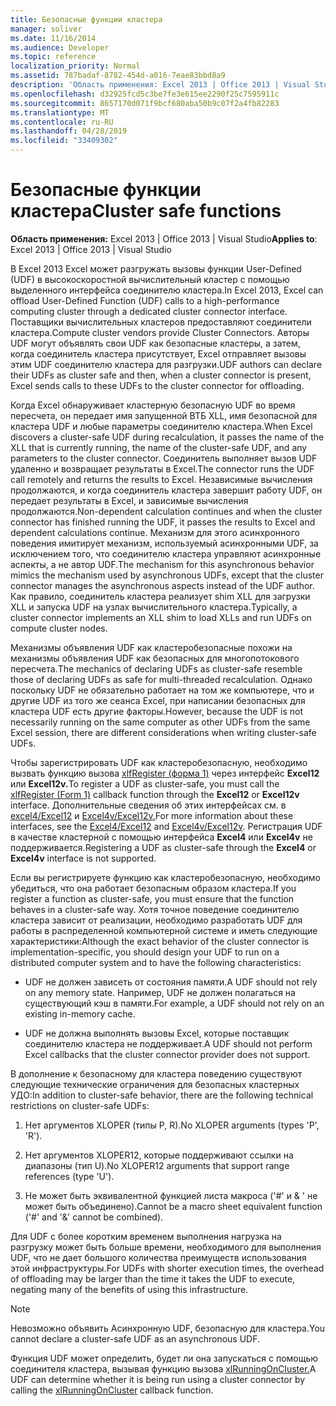 ```yaml
---
title: Безопасные функции кластера
manager: soliver
ms.date: 11/16/2014
ms.audience: Developer
ms.topic: reference
localization_priority: Normal
ms.assetid: 787badaf-8782-454d-a016-7eae83bbd8a9
description: 'Область применения: Excel 2013 | Office 2013 | Visual Studio'
ms.openlocfilehash: d32925fcd5c3be7fe3e615ee2290f25c7595911c
ms.sourcegitcommit: 8657170d071f9bcf680aba50b9c07f2a4fb82283
ms.translationtype: MT
ms.contentlocale: ru-RU
ms.lasthandoff: 04/28/2019
ms.locfileid: "33409302"
---
```

# <a name="cluster-safe-functions"></a><span data-ttu-id="43192-103">Безопасные функции кластера</span><span class="sxs-lookup"><span data-stu-id="43192-103">Cluster safe functions</span></span>

<span data-ttu-id="43192-104">**Область применения:** Excel 2013 | Office 2013 | Visual Studio</span><span class="sxs-lookup"><span data-stu-id="43192-104">**Applies to**: Excel 2013 | Office 2013 | Visual Studio</span></span> 
  
<span data-ttu-id="43192-105">В Excel 2013 Excel может разгружать вызовы функции User-Defined (UDF) в высокоскоростной вычислительный кластер с помощью выделенного интерфейса соединителю кластера.</span><span class="sxs-lookup"><span data-stu-id="43192-105">In Excel 2013, Excel can offload User-Defined Function (UDF) calls to a high-performance computing cluster through a dedicated cluster connector interface.</span></span> <span data-ttu-id="43192-106">Поставщики вычислительных кластеров предоставляют соединители кластера.</span><span class="sxs-lookup"><span data-stu-id="43192-106">Compute cluster vendors provide Cluster Connectors.</span></span> <span data-ttu-id="43192-107">Авторы UDF могут объявлять свои UDF как безопасные кластеры, а затем, когда соединитель кластера присутствует, Excel отправляет вызовы этим UDF соединителю кластера для разгрузки.</span><span class="sxs-lookup"><span data-stu-id="43192-107">UDF authors can declare their UDFs as cluster safe and then, when a cluster connector is present, Excel sends calls to these UDFs to the cluster connector for offloading.</span></span>
  
<span data-ttu-id="43192-108">Когда Excel обнаруживает кластерную безопасную UDF во время пересчета, он передает имя запущенной ВТБ XLL, имя безопасной для кластера UDF и любые параметры соединителю кластера.</span><span class="sxs-lookup"><span data-stu-id="43192-108">When Excel discovers a cluster-safe UDF during recalculation, it passes the name of the XLL that is currently running, the name of the cluster-safe UDF, and any parameters to the cluster connector.</span></span> <span data-ttu-id="43192-109">Соединитель выполняет вызов UDF удаленно и возвращает результаты в Excel.</span><span class="sxs-lookup"><span data-stu-id="43192-109">The connector runs the UDF call remotely and returns the results to Excel.</span></span> <span data-ttu-id="43192-110">Независимые вычисления продолжаются, и когда соединитель кластера завершит работу UDF, он передает результаты в Excel, и зависимые вычисления продолжаются.</span><span class="sxs-lookup"><span data-stu-id="43192-110">Non-dependent calculation continues and when the cluster connector has finished running the UDF, it passes the results to Excel and dependent calculations continue.</span></span> <span data-ttu-id="43192-111">Механизм для этого асинхронного поведения имитирует механизм, используемый асинхронными UDF, за исключением того, что соединителю кластера управляют асинхронные аспекты, а не автор UDF.</span><span class="sxs-lookup"><span data-stu-id="43192-111">The mechanism for this asynchronous behavior mimics the mechanism used by asynchronous UDFs, except that the cluster connector manages the asynchronous aspects instead of the UDF author.</span></span> <span data-ttu-id="43192-112">Как правило, соединитель кластера реализует shim XLL для загрузки XLL и запуска UDF на узлах вычислительного кластера.</span><span class="sxs-lookup"><span data-stu-id="43192-112">Typically, a cluster connector implements an XLL shim to load XLLs and run UDFs on compute cluster nodes.</span></span>
  
<span data-ttu-id="43192-113">Механизмы объявления UDF как кластеробезопасные похожи на механизмы объявления UDF как безопасных для многопотокового пересчета.</span><span class="sxs-lookup"><span data-stu-id="43192-113">The mechanics of declaring UDFs as cluster-safe resemble those of declaring UDFs as safe for multi-threaded recalculation.</span></span> <span data-ttu-id="43192-114">Однако поскольку UDF не обязательно работает на том же компьютере, что и другие UDF из того же сеанса Excel, при написании безопасных для кластера UDF есть другие факторы.</span><span class="sxs-lookup"><span data-stu-id="43192-114">However, because the UDF is not necessarily running on the same computer as other UDFs from the same Excel session, there are different considerations when writing cluster-safe UDFs.</span></span>
  
<span data-ttu-id="43192-115">Чтобы зарегистрировать UDF как кластеробезопасную, необходимо вызвать функцию вызова [xlfRegister (форма 1)](xlfregister-form-1.md) через интерфейс **Excel12** или **Excel12v.**</span><span class="sxs-lookup"><span data-stu-id="43192-115">To register a UDF as cluster-safe, you must call the [xlfRegister (Form 1)](xlfregister-form-1.md) callback function through the **Excel12** or **Excel12v** interface.</span></span> <span data-ttu-id="43192-116">Дополнительные сведения об этих интерфейсах см. в [excel4/Excel12](excel4-excel12.md) и [Excel4v/Excel12v.](excel4v-excel12v.md)</span><span class="sxs-lookup"><span data-stu-id="43192-116">For more information about these interfaces, see the [Excel4/Excel12](excel4-excel12.md) and [Excel4v/Excel12v](excel4v-excel12v.md).</span></span> <span data-ttu-id="43192-117">Регистрация UDF в качестве кластерной с помощью интерфейса **Excel4** или **Excel4v** не поддерживается.</span><span class="sxs-lookup"><span data-stu-id="43192-117">Registering a UDF as cluster-safe through the **Excel4** or **Excel4v** interface is not supported.</span></span> 
  
<span data-ttu-id="43192-118">Если вы регистрируете функцию как кластеробезопасную, необходимо убедиться, что она работает безопасным образом кластера.</span><span class="sxs-lookup"><span data-stu-id="43192-118">If you register a function as cluster-safe, you must ensure that the function behaves in a cluster-safe way.</span></span> <span data-ttu-id="43192-119">Хотя точное поведение соединителю кластера зависит от реализации, необходимо разработать UDF для работы в распределенной компьютерной системе и иметь следующие характеристики:</span><span class="sxs-lookup"><span data-stu-id="43192-119">Although the exact behavior of the cluster connector is implementation-specific, you should design your UDF to run on a distributed computer system and to have the following characteristics:</span></span>
  
- <span data-ttu-id="43192-120">UDF не должен зависеть от состояния памяти.</span><span class="sxs-lookup"><span data-stu-id="43192-120">A UDF should not rely on any memory state.</span></span> <span data-ttu-id="43192-121">Например, UDF не должен полагаться на существующий кэш в памяти.</span><span class="sxs-lookup"><span data-stu-id="43192-121">For example, a UDF should not rely on an existing in-memory cache.</span></span>
    
- <span data-ttu-id="43192-122">UDF не должна выполнять вызовы Excel, которые поставщик соединителю кластера не поддерживает.</span><span class="sxs-lookup"><span data-stu-id="43192-122">A UDF should not perform Excel callbacks that the cluster connector provider does not support.</span></span>
    
<span data-ttu-id="43192-123">В дополнение к безопасному для кластера поведению существуют следующие технические ограничения для безопасных кластерных УДО:</span><span class="sxs-lookup"><span data-stu-id="43192-123">In addition to cluster-safe behavior, there are the following technical restrictions on cluster-safe UDFs:</span></span>
  
1. <span data-ttu-id="43192-124">Нет аргументов XLOPER (типы P, R).</span><span class="sxs-lookup"><span data-stu-id="43192-124">No XLOPER arguments (types 'P', 'R').</span></span>
    
2. <span data-ttu-id="43192-125">Нет аргументов XLOPER12, которые поддерживают ссылки на диапазоны (тип U).</span><span class="sxs-lookup"><span data-stu-id="43192-125">No XLOPER12 arguments that support range references (type 'U').</span></span>
    
3. <span data-ttu-id="43192-126">Не может быть эквивалентной функцией листа макроса ('#' и &amp; ' не может быть объединено).</span><span class="sxs-lookup"><span data-stu-id="43192-126">Cannot be a macro sheet equivalent function ('#' and '&amp;' cannot be combined).</span></span>
    
<span data-ttu-id="43192-127">Для UDF с более коротким временем выполнения нагрузка на разгрузку может быть больше времени, необходимого для выполнения UDF, что не дает большого количества преимуществ использования этой инфраструктуры.</span><span class="sxs-lookup"><span data-stu-id="43192-127">For UDFs with shorter execution times, the overhead of offloading may be larger than the time it takes the UDF to execute, negating many of the benefits of using this infrastructure.</span></span>
  
> [!NOTE]
> <span data-ttu-id="43192-128">Невозможно объявить Асинхронную UDF, безопасную для кластера.</span><span class="sxs-lookup"><span data-stu-id="43192-128">You cannot declare a cluster-safe UDF as an asynchronous UDF.</span></span> 
  
<span data-ttu-id="43192-129">Функция UDF может определить, будет ли она запускаться с помощью соединителя кластера, вызывая функцию вызова [xlRunningOnCluster.](xlrunningoncluster.md)</span><span class="sxs-lookup"><span data-stu-id="43192-129">A UDF can determine whether it is being run using a cluster connector by calling the [xlRunningOnCluster](xlrunningoncluster.md) callback function.</span></span> 
  

